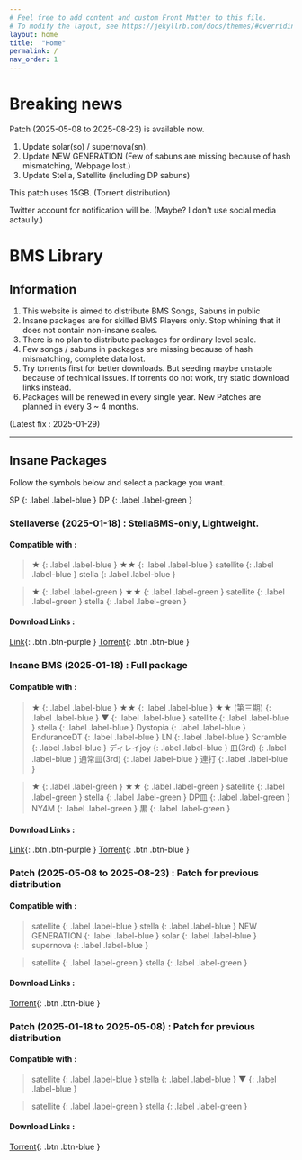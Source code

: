 ```yaml
---
# Feel free to add content and custom Front Matter to this file.
# To modify the layout, see https://jekyllrb.com/docs/themes/#overriding-theme-defaults
layout: home
title:  "Home"
permalink: /
nav_order: 1
---
```


# Breaking news
Patch (2025-05-08 to 2025-08-23) is available now.
1. Update solar(so) / supernova(sn).
2. Update NEW GENERATION
(Few of sabuns are missing because of hash mismatching, Webpage lost.)
3. Update Stella, Satellite (including DP sabuns)

This patch uses 15GB. (Torrent distribution)


Twitter account for notification will be. 
(Maybe? I don't use social media actaully.)


# BMS Library 
## Information
1. This website is aimed to distribute BMS Songs, Sabuns in public
2. Insane packages are for skilled BMS Players only. Stop whining that it does not contain non-insane scales.
3. There is no plan to distribute packages for ordinary level scale.
4. Few songs / sabuns in packages are missing because of hash mismatching, complete data lost.
5. Try torrents first for better downloads. But seeding maybe unstable because of technical issues. If torrents do not work, try static download links instead.
6. Packages will be renewed in every single year. New Patches are planned in every 3 ~ 4 months.

(Latest fix : 2025-01-29)

----

## Insane Packages
Follow the symbols below and select a package you want.

SP
{: .label .label-blue }
DP
{: .label .label-green }


### Stellaverse (2025-01-18) : StellaBMS-only, Lightweight.
#### Compatible with :

>★
>{: .label .label-blue }
>★★
>{: .label .label-blue }
>satellite
>{: .label .label-blue }
>stella
>{: .label .label-blue }

>★
>{: .label .label-green }
>★★
>{: .label .label-green }
>satellite
>{: .label .label-green }
>stella
>{: .label .label-green }


#### Download Links : 

[Link](http://horie.iptime.org:1048/list/HDD1/Torrent/Stellaverse%20(2025-01-18).rar){: .btn .btn-purple }
[Torrent](https://drive.google.com/file/d/1ujcE8MBJoWInBkYaJvQEJsBn0kljLqLM/view?usp=sharing){: .btn .btn-blue }


### Insane BMS (2025-01-18) : Full package
#### Compatible with :

>★
>{: .label .label-blue }
>★★
>{: .label .label-blue }
>★★ (第三期)
>{: .label .label-blue }
>▼
>{: .label .label-blue }
>satellite
>{: .label .label-blue }
>stella
>{: .label .label-blue }
>Dystopia
>{: .label .label-blue }
>EnduranceDT
>{: .label .label-blue }
>LN
>{: .label .label-blue }
>Scramble
>{: .label .label-blue }
>ディレイjoy
>{: .label .label-blue }
>皿(3rd)
>{: .label .label-blue }
>通常皿(3rd)
>{: .label .label-blue }
>連打
>{: .label .label-blue }

>★
>{: .label .label-green }
>★★
>{: .label .label-green }
>satellite
>{: .label .label-green }
>stella
>{: .label .label-green }
>DP皿
>{: .label .label-green }
>NY4M
>{: .label .label-green }
>黒
>{: .label .label-green }

#### Download Links :

[Link](http://horie.iptime.org:1048/list/HDD1/Torrent/Insane%20BMS%20(2025-01-18).rar){: .btn .btn-purple }
[Torrent](https://drive.google.com/file/d/12cS6rVLnvohLcgESBdM3ONmgXxQ6h9BN/view?usp=sharing){: .btn .btn-blue }

### Patch (2025-05-08 to 2025-08-23) : Patch for previous distribution
#### Compatible with :

>satellite
>{: .label .label-blue }
>stella
>{: .label .label-blue }
>NEW GENERATION
>{: .label .label-blue }
>solar
>{: .label .label-blue }
>supernova
>{: .label .label-blue }

>satellite
>{: .label .label-green }
>stella
>{: .label .label-green }

#### Download Links :

[Torrent](https://drive.google.com/file/d/1w-GSsLIE1Mo2xnH4RaH9QfjuLMqG6EOs/view?usp=sharing){: .btn .btn-blue }

### Patch (2025-01-18 to 2025-05-08) : Patch for previous distribution
#### Compatible with :

>satellite
>{: .label .label-blue }
>stella
>{: .label .label-blue }
>▼
>{: .label .label-blue }

>satellite
>{: .label .label-green }
>stella
>{: .label .label-green }

#### Download Links :

[Torrent](https://drive.google.com/file/d/1YvCipTFKbVY37XVwu3H2tSaCDGnWQgo_/view?usp=sharing){: .btn .btn-blue }

